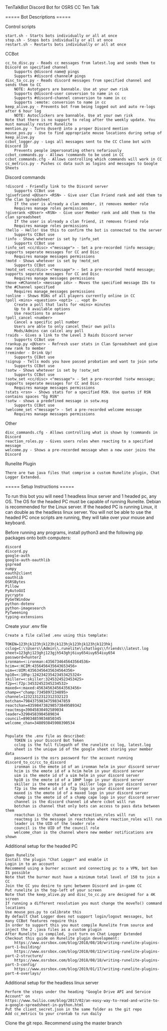 TenTalkBot
Discord Bot for OSRS CC Ten Talk

===== Bot Descriptions =====

Control scripts

	start.sh - Starts bots individually or all at once
	stop.sh - Stops bots individually or all at once
	restart.sh - Restarts bots individually or all at once

CCBot

	cc_to_disc.py - Reads cc messages from latest.log and sends them to Discord on specified channel
		Supports @discord name@ pings
		Supports #discord channel# pings
	disc_to_cc.py - Reads discord messages from specified channel and sends them to CC
		NOTE: Autotypers are bannable. Use at your own risk
		Supports @discord-user conversion to name in cc
		Supports #discord-channel conversion to name in cc
		Supports :emote: conversion to name in cc
	keep_alive.py - Prevents bot from being logged out and auto re-logs after 6 hour log
		NOTE: Autoclickers are bannable. Use at your own risk
	Note that there is no support to relog after the weekly update. You must manually restart Runelite
	mention.py - Turns @user@ into a proper Discord mention
	mouse_pos.py - Use to find appropriate mouse locations during setup of keep_alive.py
	ccbot_logger.py - Logs all messages sent to the CC Clone bot with Discord ID
		Prevents people impersonating others nefariously
	ccbot_commands.py - Allows !commands to be used in CC
	ccbot_commands.cfg - Allows controlling which commands will work in CC
	cc_metrics.py - Pushes cc data such as logins and messages to Google Sheets

Discord commands

	!discord - Friendly link to the Discord server
		Supports CCBot use
	!givefriend <@User> <RSN> - Give user Clan Friend rank and add them to the Clan Spreadsheet
		If the user is already a clan member, it removes member role
		Requires manage roles permissions
	!giverank <@User> <RSN> - Give user Member rank and add them to the clan spreadsheet
		If the user is already a clan friend, it removes friend role
		Requires manage roles permissions
	!hello - Hello! Use this to confirm the bot is connected to the server
		Supports CCBot use
	!info - Shows whetever is set by !info_set
		Supports CCBot use
	!info_set <cc/disc> <"message"> - Set a pre-recorded !info message; supports seperate messages for CC and Disc
		Requires manage messages permissions
	!motd - Shows whetever is set by !motd_set
		Supports CCBot use
	!motd_set <cc/disc> <"message"> - Set a pre-recorded !motd message; supports seperate messages for CC and Disc
		Requires manage messages permissions
	!move <#Channel> <message ids> - Moves the specified message IDs to the #Channel specified
		Requires manage_messages permissions
	!online - Shows RSNs of all players currently online in CC
	!poll <mins> <question> <opt1> .. <opt 8>
		Create a poll that lasts for <mins> minutes
		Up to 8 available options
		Use reactions to answer
	!poll_cancel <number>
		Cancel a specific poll number
		Users are able to only cancel their own polls
		Mods/Admins can calcel any poll
	!raids - Gives a link to the Level 3 Raids Discord server
		Supports CCBot use
	!rankup.py <@User> - Refresh user stats in Clan Spreadsheet and give new rank to member
	!reminder - Drink Up!
		Supports CCBot use
	!signup - Tells mods you have passed probation and want to join sotw
		Supports CCBot use
	!sotw - Shows whetever is set by !sotw_set
		Supports CCBot use
	!sotw_set <cc/disc> <"message"> - Set a pre-recorded !sotw message; supports seperate messages for CC and Disc
		Requires manage messages permissions
	!stats <rsn> - Shows stats for a specified RSN. Use quotes if RSN contains spaces "Eg RSN"
	!sotw - shows a predefined message in sotw.msg
		Supports CCBot use
	!welcome_set <"message"> - Set a pre-recorded welcome message
		Requires manage messages permissions

Other

	disc_commands.cfg - Allows controlling what is shown by !commands in Discord
	reaction_roles.py - Gives users roles when reacting to a specified message
	welcome.py - Shows a pre-recorded message when a new user joins the Discord

Runelite Plugin
	
	There are two java files that comprise a custom Runelite plugin, Chat Logger Extended. 

===== Setup Instructions =====

To run this bot you will need 1 headless linux server and 1 headed pc, any OS. 
The OS for the headed PC must be capable of running Runelite. 
Debian is recommended for the Linux server. 
If the headed PC is running Linux, it can double as the headless linux server. 
You will not be able to use the headed PC once scripts are running, they will take over your mouse and keyboard. 

Before running any programs, install python3 and the following pip packages onto both computers:

	discord
	discord.py
	google-auth
	google-auth-oauthlib
	gspread
	numpy
	oauth2client
	oauthlib
	OSRSBytes
	Pillow
	PyAutoGUI
	pycrypto
	PyGetWindow
	python-dotenv
	python-imagesearch
	PyTweening
	typing-extensions

Create your .env file

	Create a file called .env using this template:

	TOKEN=123hjk123hjk123hjk123hjk123hjk123hjk123hkj
	cclog=C:\\Users\\Admin\\.runelite\\chatlogs\\friends\\latest.log
	sheet=123ghj123ghj123gjh543ghj6iuy654iuy654iuy654
	password=hunter2
	ironman=<:ironman:4356734645643564536>
	hcim=<:HCIM:4356456435643653456>
	uim=<:UIM:43563456435634564356>
	hp10=<:10hp:124234235423453425324>
	skiller=<:skiller:3245324523453425>
	f2p=<:f2p:34532452345234532>
	maxed=<:maxed:4563456345643563456>
	champ=<"champ:7345897234895>
	channel=12321312312312332123
	botchan=798437598347598347859
	reactchan=435984738298573849589342
	reactmsg=39045830492589034
	leader=32904583904589034
	council=89034859034850345
	welcome_chan=348093845908390534


	Populate the .env file as described:
		TOKEN is your Discord Bot Token
		cclog is the full filepath of the runelite cc log, latest.log
		sheet is the unique id of the google sheet storing your member data
		password is the osrs password for the account running discord_to_cc/cc_to_discord
		ironman is the emote id of an ironman helm in your discord server
		hcim is the emote id of a hcim helm in your discord server
		uim is the emote id of a uim helm in your discord server
		hp10 is the emote id of a 10HP logo in your discord server
		skiller is the emote id of a skiller logo in your discord server
		f2p is the emote id of a f2p logo in your discord server
		maxed is the emote id of a maxed logo in your discord server
		champ is the emote id of a champ cape logo in your discord server
		channel is the discord channel id where ccbot will run
		botchan is channel that only bots can access to pass data between them
		reactchan is the channel where reaction_roles will run
		reactmsg is the message in reactchan where reaction_roles will run
		leader is the UID of the leader role
		council is the UID of the council role
		welcome_chan is the channel where new member notifications are shown

Additional setup for the headed PC

	Open Runelite
	Install the plugin "Chat Logger" and enable it
	Login in to an account
	Recommend using a burner account and connecting pc to a VPN, bot ban IS possible
	Note that the burner must have a minimum total level of 150 to join a CC
	Join the CC you desire to sync between Discord and in-game CC
	Put runelite in the top-left of your screen
	Note that the keep_alive.py and disc_to_cc.py are designed for a 4K screen
	If running a different resolution you must change the moveTo() command locations
	Use mouse_pos.py to calibrate this
	By default Chat Logger does not support login/logout messages, but many CCBot features require this
	In order to support this you must compile Runelite from source and inject the 2 .java files as a custom plugin
	After Runelite is compiled, just turn on Chat Logger Extended
	Checkout this guide on Runelite plugin development:
		https://www.osrsbox.com/blog/2018/08/10/writing-runelite-plugins-part-1-building/
		https://www.osrsbox.com/blog/2018/08/12/writing-runelite-plugins-part-2-structure/
		https://www.osrsbox.com/blog/2018/08/18/writing-runelite-plugins-part-3-config/
		https://www.osrsbox.com/blog/2019/01/17/writing-runelite-plugins-part-4-overlays/

Additional setup for the headless linux server

	Perform the steps under the heading "Google Drive API and Service Account" on 
	https://www.twilio.com/blog/2017/02/an-easy-way-to-read-and-write-to-a-google-spreadsheet-in-python.html
	Put the client_secret.json in the same folder as the git repo
	Add cc_metrics to your crontab to run daily

Clone the git repo. Recommend using the master branch
